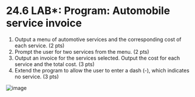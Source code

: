# 24.6 LAB*: Program: Automobile service invoice
1. Output a menu of automotive services and the corresponding cost of each service. (2 pts)
2. Prompt the user for two services from the menu. (2 pts)
3. Output an invoice for the services selected. Output the cost for each service and the total cost. (3 pts)
4. Extend the program to allow the user to enter a dash (-), which indicates no service. (3 pts)

![image](https://github.com/PonguTracer/Auto-service-invoice/assets/67764701/0f252af0-8687-4b55-a57b-fa7bca39bf62)
